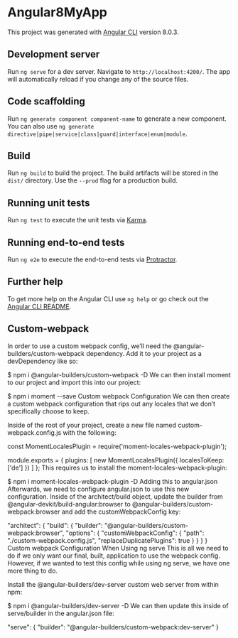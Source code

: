 # Angular8MyApp

This project was generated with [Angular CLI](https://github.com/angular/angular-cli) version 8.0.3.

## Development server

Run `ng serve` for a dev server. Navigate to `http://localhost:4200/`. The app will automatically reload if you change any of the source files.

## Code scaffolding

Run `ng generate component component-name` to generate a new component. You can also use `ng generate directive|pipe|service|class|guard|interface|enum|module`.

## Build

Run `ng build` to build the project. The build artifacts will be stored in the `dist/` directory. Use the `--prod` flag for a production build.

## Running unit tests

Run `ng test` to execute the unit tests via [Karma](https://karma-runner.github.io).

## Running end-to-end tests

Run `ng e2e` to execute the end-to-end tests via [Protractor](http://www.protractortest.org/).

## Further help

To get more help on the Angular CLI use `ng help` or go check out the [Angular CLI README](https://github.com/angular/angular-cli/blob/master/README.md).

## Custom-webpack

In order to use a custom webpack config, we’ll need the @angular-builders/custom-webpack dependency. Add it to your project as a devDependency like so:

$ npm i @angular-builders/custom-webpack -D
We can then install moment to our project and import this into our project:

$ npm i moment --save
Custom webpack Configuration
We can then create a custom webpack configuration that rips out any locales that we don’t specifically choose to keep.

Inside of the root of your project, create a new file named custom-webpack.config.js with the following:

const MomentLocalesPlugin = require('moment-locales-webpack-plugin');

module.exports = {
  plugins: [
    new MomentLocalesPlugin({
      localesToKeep: ['de']
    })
  ]
};
This requires us to install the moment-locales-webpack-plugin:

$ npm i moment-locales-webpack-plugin -D
Adding this to angular.json
Afterwards, we need to configure angular.json to use this new configuration. Inside of the architect/build object, update the builder from @angular-devkit/build-angular:browser to @angular-builders/custom-webpack:browser and add the customWebpackConfig key:

"architect": {
  "build": {
    "builder": "@angular-builders/custom-webpack:browser",
    "options": {
      "customWebpackConfig": {
        "path": "./custom-webpack.config.js",
        "replaceDuplicatePlugins": true
      }
    }
  }
}
Custom webpack Configuration When Using ng serve
This is all we need to do if we only want our final, built, application to use the webpack config. However, if we wanted to test this config while using ng serve, we have one more thing to do.

Install the @angular-builders/dev-server custom web server from within npm:

$ npm i @angular-builders/dev-server -D
We can then update this inside of serve/builder in the angular.json file:

"serve": {
  "builder": "@angular-builders/custom-webpack:dev-server"
}


